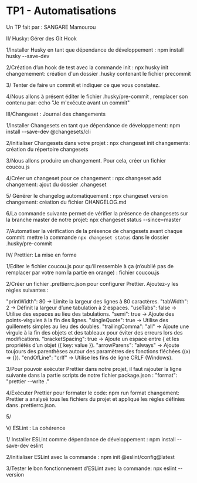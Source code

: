 # TP1 - Automatisations

Un TP fait par : SANGARE Mamourou

II/ Husky: Gérer des Git Hook

1/Installer Husky en tant que dépendance de développement :
npm install husky --save-dev

2/Création d’un hook de test avec la commande init :
npx husky init
changemement: création d'un dossier .husky contenant le fichier precommit

3/ Tenter de faire un commit et indiquer ce que vous constatez.

4/Nous allons à présent éditer le fichier .husky/pre-commit , remplacer son contenu par:
echo "Je m'exécute avant un commit"

III/Changeset : Journal des changements

1/Installer Changesets en tant que dépendance de développement: npm install --save-dev @changesets/cli

2/Initialiser Changesets dans votre projet : npx changeset init
changements: création du répertoire changesets

3/Nous allons produire un changement. Pour cela, créer un fichier coucou.js

4/Créer un changeset pour ce changement : npx changeset add
changement: ajout du dossier .changeset

5/ Générer le changelog automatiquement : npx changeset version  
changement: création du fichier CHANGELOG.md

6/La commande suivante permet de vérifier la présence de changesets sur la branche master de notre projet: npx changeset status --since=master

7/Automatiser la vérification de la présence de changesets avant chaque commit: mettre la commande `npx changeset status` dans le dossier .husky/pre-commit

IV/ Prettier: La mise en forme

1/Editer le fichier coucou.js pour qu’il ressemble à ça (n’oublié pas de remplacer par votre nom la partie en orange) : fichier coucou.js

2/Créer un fichier .prettierrc.json pour configurer Prettier. Ajoutez-y les règles suivantes :

"printWidth": 80 → Limite la largeur des lignes à 80 caractères.
"tabWidth": 2 → Définit la largeur d’une tabulation à 2 espaces.
"useTabs": false → Utilise des espaces au lieu des tabulations.
"semi": true → Ajoute des points-virgules à la fin des lignes.
"singleQuote": true → Utilise des guillemets simples au lieu des doubles.
"trailingComma": "all" → Ajoute une virgule à la fin des objets et des tableaux pour éviter des erreurs lors des modifications.
"bracketSpacing": true → Ajoute un espace entre { et les propriétés d’un objet ({ key: value }).
"arrowParens": "always" → Ajoute toujours des parenthèses autour des paramètres des fonctions fléchées ((x) => {}).
"endOfLine": "crlf" → Utilise les fins de ligne CRLF (Windows).

3/Pour pouvoir exécuter Prettier dans notre projet, il faut rajouter la ligne suivante dans la partie scripts de notre fichier package.json : "format": "prettier --write ."

4/Exécuter Prettier pour formater le code: npm run format
changement: Prettier a analysé tous les fichiers du projet et appliqué les règles définies dans .prettierrc.json. 


5/

V/ ESLint : La cohérence

1/ Installer ESLint comme dépendance de développement :
npm install --save-dev eslint

2/Initialiser ESLint avec la commande :
npm init @eslint/config@latest

3/Tester le bon fonctionnement d’ESLint avec la commande: npx eslint --version 

